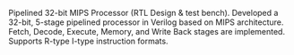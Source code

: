 Pipelined 32-bit MIPS Processor
(RTL Design & test bench).
Developed a 32-bit, 5-stage pipelined processor in Verilog based on MIPS architecture. Fetch, Decode, Execute, Memory, and Write Back stages are implemented. Supports R-type I-type instruction formats.

